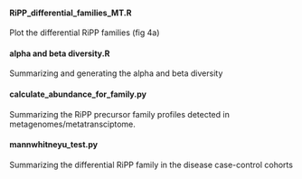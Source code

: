 #### RiPP_differential_families_MT.R
Plot the differential RiPP families (fig 4a)
#### alpha and beta diversity.R
Summarizing and generating the alpha and beta diversity
#### calculate_abundance_for_family.py
Summarizing the RiPP precursor family profiles detected in metagenomes/metatransciptome.
#### mannwhitneyu_test.py
Summarizing the differential RiPP family in the disease case-control cohorts
